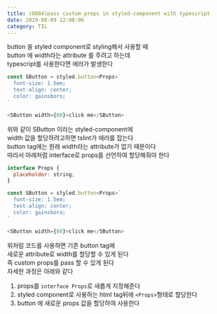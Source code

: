 ```yaml
---
title: (0804)pass custom props in styled-component with typescript
date: 2019-08-09 12:08:96
category: TIL
---
```


button 을 styled component로 styling해서 사용할 때  
button 에 width라는 attribute 를 주려고 하는데  
typescript를 사용한다면 에러가 발생한다

```js
const SButton = styled.button<Props>`
  font-size: 1.5em;
  text-align: center;
  color: gainsboro;
`

<SButton width={80}>click me</SButton>
```

위와 같이 SButton 이라는 styled-component에  
width 값을 할당하려고하면 tslint가 에러를 잡는다  
button tag에는 원래 width라는 attribute가 없기 때문이다  
따라서 아래처럼 interface로 props를 선언하여 할당해줘야 한다

```js
interface Props {
  placeholder: string;
}

const SButton = styled.button<Props>`
  font-size: 1.5em;
  text-align: center;
  color: gainsboro;
`

<SButton width={80}>click me</SButton>
```

위처럼 코드를 사용하면 기존 button tag에  
새로운 attribute로 width를 할당할 수 있게 된다  
즉 custom props를 pass 할 수 있게 된다  
자세한 과정은 아래와 같다

1. props를 `interface Props`로 새롭게 지정해준다
2. styled component로 사용하는 html tag뒤에 `<Props>`형태로 할당한다
3. button 에 새로운 props 값을 할당하여 사용한다

